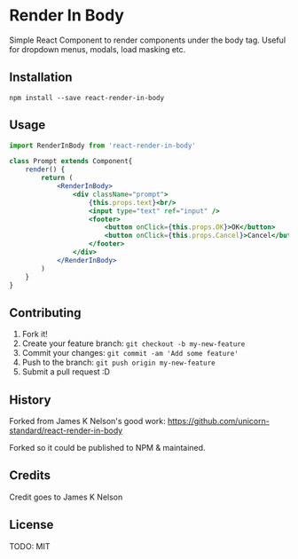 # Render In Body

Simple React Component to render components under the body tag. Useful for dropdown menus, modals, load masking etc.

## Installation

`npm install --save react-render-in-body`

## Usage

```jsx
import RenderInBody from 'react-render-in-body'

class Prompt extends Component{
	render() {
		return (
			<RenderInBody>
				<div className="prompt">
					{this.props.text}<br/>
					<input type="text" ref="input" />
					<footer>
						<button onClick={this.props.OK}>OK</button>
						<button onClick={this.props.Cancel}>Cancel</button>
					</footer>
				</div>
			</RenderInBody>
		)
	}
}
```

## Contributing

1. Fork it!
2. Create your feature branch: `git checkout -b my-new-feature`
3. Commit your changes: `git commit -am 'Add some feature'`
4. Push to the branch: `git push origin my-new-feature`
5. Submit a pull request :D

## History

Forked from James K Nelson's good work: https://github.com/unicorn-standard/react-render-in-body

Forked so it could be published to NPM & maintained.

## Credits

Credit goes to James K Nelson

## License

TODO: MIT
